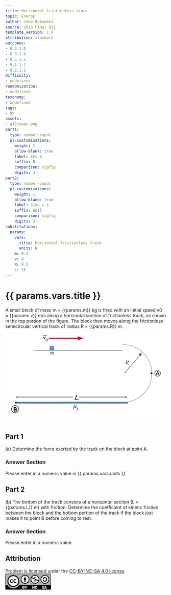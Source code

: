 ```yaml
---
title: Horizontal frictionless track
topic: Energy
author: Jake Bobowski
source: 2013 Final Q12
template_version: 1.0
attribution: standard
outcomes:
- 8.2.1.0
- 8.3.1.0
- 8.5.1.1
- 9.1.1.1
- 9.2.1.1
difficulty:
- undefined
randomization:
- undefined
taxonomy:
- undefined
tags:
- MP
assets:
- q12image.png
part1:
  type: number-input
  pl-customizations:
    weight: 1
    allow-blank: true
    label: $F= $
    suffix: N
    comparison: sigfig
    digits: 3
part2:
  type: number-input
  pl-customizations:
    weight: 1
    allow-blank: true
    label: $\mu = $
    suffix: null
    comparison: sigfig
    digits: 2
substitutions:
  params:
    vars:
      title: Horizontal frictionless track
      units: N
    m: 0.5
    v: 4
    R: 0.5
    L: 16
---
```

# {{ params.vars.title }}
A small block of mass m = {{params.m}} kg is fired with an initial speed v0 = {{params.v}} m/s along a horizontal section of frictionless track, as shown in the top portion of the figure.
The block then moves along the frictionless semicircular vertical track of radius R = {{params.R}} m.

![Mass on frictionless track.](q12image.png)

## Part 1

(a) Determine the force exerted by the track on the block at point A.

### Answer Section

Please enter in a numeric value in {{ params.vars.units }}.

## Part 2

(b) The bottom of the track consists of a horizontal section (L = {{params.L}} m) with friction.
Determine the coefficient of kinetic friction between the block and the bottom portion of the track if the block just makes it to point B before coming to rest.

### Answer Section

Please enter in a numeric value.

## Attribution

Problem is licensed under the [CC-BY-NC-SA 4.0 license](https://creativecommons.org/licenses/by-nc-sa/4.0/).<br> ![The Creative Commons 4.0 license requiring attribution-BY, non-commercial-NC, and share-alike-SA license.](https://raw.githubusercontent.com/firasm/bits/master/by-nc-sa.png)